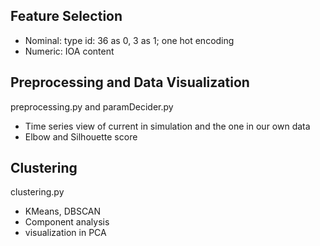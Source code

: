 ## Feature Selection
- Nominal: type id: 36 as 0, 3 as 1; one hot encoding
- Numeric: IOA content


## Preprocessing and Data Visualization
preprocessing.py and paramDecider.py
- Time series view of current in simulation and the one in our own data
- Elbow and Silhouette score


## Clustering
clustering.py 
- KMeans, DBSCAN 
- Component analysis
- visualization in PCA